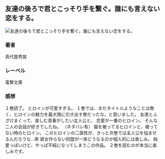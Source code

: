 ## 友達の後ろで君とこっそり手を繋ぐ。誰にも言えない恋をする。
![友達の後ろで君とこっそり手を繋ぐ。誰にも言えない恋をする。](https://cdn.discordapp.com/attachments/1211570779934695494/1217688046938361926/1nV5Kc6xnSFvjMnTZGwu1_u0wNvNUXcFFzVXur82o5x7OrGJb9P4YWsJvbjTDvAM.png?ex=6604ef5d&is=65f27a5d&hm=917ebe68486753f97232f2b68dd8bd3454364ba7430c4db8dcae3bdcd48fef8a&)
### 著者
真代屋秀晃
### レーベル
電撃文庫
### 感想
１巻読了。
ヒロインが可愛すぎる。
１巻では、まだタイトルようなことは無く、ヒロインの魅力を最大限に引き出す巻だったな。と思いました。
友達とふざけまくって、楽しむ青春がしたい主人公と、
恋愛が一番のヒロイン。
そんな二人の会話が好きでしたね。
（ネタバレ有）
猫を被ってるヒロインと、被ってない時のヒロイン。
このヒロインの二面性が、きっと次巻では主人公を悩ませるんだろうな…笑
彼女作らない同盟が一体どうなるのか個人的には楽しみ。
純愛っぽいけど、やっぱ不純になってしまうこの作品。
２巻を読むのが本当に楽しみです。